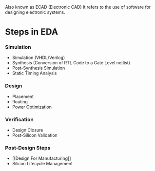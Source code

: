 Also known as ECAD (Electronic CAD)
It refers to the use of software for designing electronic systems.

# Steps in EDA
### Simulation
- Simulation (VHDL/Verilog)
- Synthesis (Conversion of RTL Code to a Gate Level netlist)
- Post-Synthesis Simulation
- Static Timing Analysis
### Design
- Placement
- Routing
- Power Optimization
### Verification
- Design Closure
- Post-Silicon Validation
### Post-Design Steps
- [[Design For Manufacturing]]
- Silicon Lifecycle Management